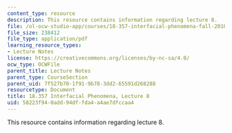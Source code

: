 ```yaml
---
content_type: resource
description: This resource contains information regarding lecture 8.
file: /ol-ocw-studio-app/courses/18-357-interfacial-phenomena-fall-2010/58223f940add94dffda4a4ae7dfccaa4_MIT18_357F10_Lecture8.pdf
file_size: 238412
file_type: application/pdf
learning_resource_types:
- Lecture Notes
license: https://creativecommons.org/licenses/by-nc-sa/4.0/
ocw_type: OCWFile
parent_title: Lecture Notes
parent_type: CourseSection
parent_uid: 7f527b70-1f91-9b78-3dd2-65591d268288
resourcetype: Document
title: 18.357 Interfacial Phenomena, Lecture 8
uid: 58223f94-0add-94df-fda4-a4ae7dfccaa4
---
```

This resource contains information regarding lecture 8.